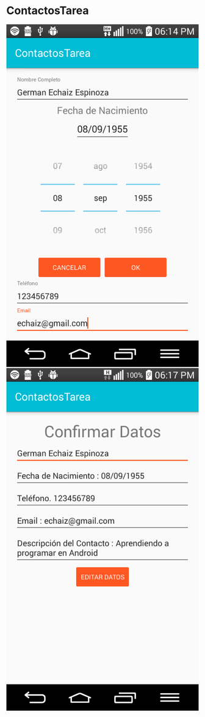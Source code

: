 # ContactosTarea
![Capture4](https://github.com/echaizg/ContactosTarea/blob/master/Capture4.png "Capture4")
![Capture6](https://github.com/echaizg/ContactosTarea/blob/master/Capture6.png "Capture6")
